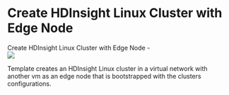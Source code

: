 # Create HDInsight Linux Cluster with Edge Node

Create HDInsight Linux Cluster with Edge Node -<br>
<a href="https://portal.azure.com/#create/Microsoft.Template/uri/https%3A%2F%2Fraw.githubusercontent.com%2FAzure%2Fazure-quickstart-templates%2Fmaster%2Fhdinsight-linux-with-edge-node%2Fazuredeploy.json" target="_blank">
    <img src="http://azuredeploy.net/deploybutton.png"/>
</a>

Template creates an HDInsight Linux cluster in a virtual network with another vm as an edge node that is bootstrapped with the clusters configurations.
